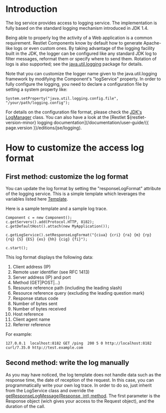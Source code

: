 # Introduction

The log service provides access to logging service. The implementation
is fully based on the standard logging mechanism introduced in JDK 1.4.

Being able to properly log the activity of a Web application is a common
requirement. Restlet Components know by default how to generate
Apache-like logs or even custom ones. By taking advantage of the logging
facility built in the JDK, the logger can be configured like any
standard JDK log to filter messages, reformat them or specify where to
send them. Rotation of logs is also supported; see the
[java.util.logging](http://docs.oracle.com/javase/1.5.0/docs/api/java/util/logging/package-summary.html)
package for details.

Note that you can customize the logger name given to the
java.util.logging framework by modifying the Component's "logService"
property. In order to fully configure the logging, you need to declare a
configuration file by setting a system property like:

<pre class="language-java"><code class="language-java">System.setProperty("java.util.logging.config.file", "/your/path/logging.config"); 
</code></pre>

For details on the configuration file format, please check the [JDK's
LogManager](http://docs.oracle.com/javase/6/docs/api/index.html?java/util/logging/LogManager.html)
class. You can also have a look at the [Restlet ${restlet-version-minor} logging
documentation](/documentation/user-guide/{{ page.version }}/editions/jse/logging).

# How to customize the access log format

## First method: customize the log format

You can update the log format by setting the "responseLogFormat" attribute of the logging service.
This is a simple template which leverages the variables listed here
[Template](javadocs://jse/api/org/restlet/util/Resolver.html#createResolver%28org.restlet.data.Request,%20org.restlet.data.Response%29).

Here is a sample template and a sample log trace.

<pre class="language-java"><code class="language-java">Component c = new Component();
c.getServers().add(Protocol.HTTP, 8182);
c.getDefaultHost().attach(new MyApplication());

c.getLogService().setResponseLogFormat("{ciua} {cri} {ra} {m} {rp} {rq} {S} {ES} {es} {hh} {cig} {fi}");

c.start();
</code></pre>

This log format displays the following data:

1.  Client address (IP)
2.  Remote user identifier (see RFC 1413)
3.  Server address (IP) and port
4.  Method (GET|POST|...)
5.  Resource reference path (including the leading slash)
6.  Resource reference query (excluding the leading question mark)
7.  Response status code
8.  Number of bytes sent
9.  Number of bytes received
10. Host reference
11. Client agent name
12. Referrer reference

For example:

<pre class="language-bash"><code class="language-bash">127.0.0.1  localhost:8182 GET /ping  200 5 0 http://localhost:8182 curl/7.35.0 http://test.example.com
</code></pre>

## Second method: write the log manually

As you may have noticed, the log template does not handle data such as the response time, the date of reception of the request.
In this case, you can programmatically write your own log trace.
In order to do so, just inherit from the LogService class and override the [getResponseLogMessage(Response, int) method](javadocs://jse/api/org/restlet/service/LogService.html#getResponseLogMessage%28org.restlet.Response,%20int%29).
The first parameter is the Response object (wich gives your access to the Request object), and the duration of the call.
